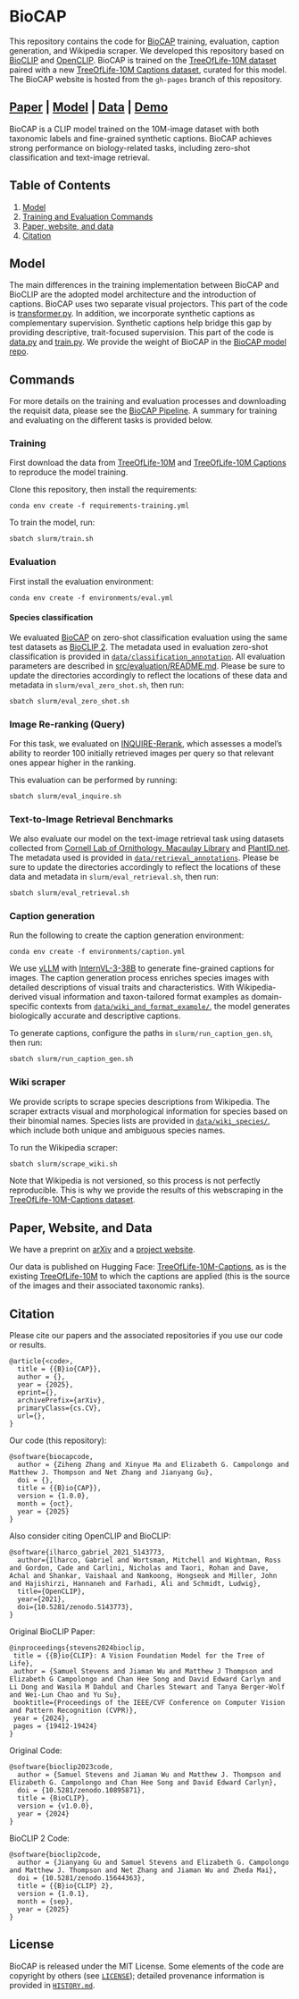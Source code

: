 # BioCAP

This repository contains the code for [BioCAP](https://huggingface.co/imageomics/biocap) training, evaluation, caption generation, and Wikipedia scraper. We developed this repository based on [BioCLIP](https://github.com/imageomics/BioCLIP) and [OpenCLIP](https://github.com/mlfoundations/open_clip).
BioCAP is trained on the [TreeOfLife-10M dataset](https://huggingface.co/datasets/imageomics/TreeOfLife-10M) paired with a new [TreeOfLife-10M Captions dataset](), curated for this model. The BioCAP website is hosted from the `gh-pages` branch of this repository.

[Paper]() | [Model](https://huggingface.co/imageomics/biocap) | [Data](https://huggingface.co/datasets/imageomics/TreeOfLife-10M-Captions) | [Demo]()
---

BioCAP is a CLIP model trained on the 10M-image dataset with both taxonomic labels and fine-grained synthetic captions. BioCAP achieves strong performance on biology-related tasks, including zero-shot classification and text-image retrieval.

## Table of Contents

1. [Model](#model)
2. [Training and Evaluation Commands](#commands)
3. [Paper, website, and data](#paper)
4. [Citation](#citation)

## Model

The main differences in the training implementation between BioCAP and BioCLIP are the adopted model architecture and the introduction of captions. BioCAP uses two separate visual projectors. This part of the code is [transformer.py](train_and_eval/open_clip/transformer.py). In addition, we incorporate synthetic captions as complementary supervision. Synthetic captions help bridge this gap by providing descriptive, trait-focused supervision. This part of the code is [data.py](train_and_eval/open_clip_train/data.py) and [train.py](train_and_eval/open_clip_train/train.py).
We provide the weight of BioCAP in the [BioCAP model repo](https://huggingface.co/imageomics/biocap).

## Commands

For more details on the training and evaluation processes and downloading the requisit data, please see the [BioCAP Pipeline](BioCAP-pipeline.md). A summary for training and evaluating on the different tasks is provided below.

### Training

First download the data from [TreeOfLife-10M](https://huggingface.co/datasets/imageomics/TreeOfLife-10M) and [TreeOfLife-10M Captions](https://huggingface.co/datasets/imageomics/TreeOfLife-10M-Captions) to reproduce the model training.

Clone this repository, then install the requirements:
```
conda env create -f requirements-training.yml
```

To train the model, run:
```bash
sbatch slurm/train.sh
```

### Evaluation

First install the evaluation environment:
```
conda env create -f environments/eval.yml
```

#### Species classification

We evaluated [BioCAP](https://huggingface.co/imageomics/bioclip-2) on zero-shot classification evaluation using the same test datasets as [BioCLIP 2](https://huggingface.co/imageomics/bioclip-2#evaluation). The metadata used in evaluation zero-shot classification is provided in [`data/classification_annotation`](data/annotation/). All evaluation parameters are described in [src/evaluation/README.md](src/evaluation/README.md).
Please be sure to update the directories accordingly to reflect the locations of these data and metadata in `slurm/eval_zero_shot.sh`, then run:

```bash
sbatch slurm/eval_zero_shot.sh
```

### Image Re-ranking (Query)

For this task, we evaluated on [INQUIRE-Rerank](https://github.com/inquire-benchmark/INQUIRE/), which assesses a model’s ability to reorder 100 initially retrieved images per query so that relevant ones appear higher in the ranking.

This evaluation can be performed by running:

```bash
sbatch slurm/eval_inquire.sh
```

### Text-to-Image Retrieval Benchmarks

We also evaluate our model on the text-image retrieval task using datasets collected from [Cornell Lab of Ornithology, Macaulay Library](https://www.macaulaylibrary.org) and [PlantID.net](https://plantid.net/Home.aspx). The metadata used is provided in [`data/retrieval_annotations`](data/annotation/). Please be sure to update the directories accordingly to reflect the locations of these data and metadata in `slurm/eval_retrieval.sh`, then run:

```bash
sbatch slurm/eval_retrieval.sh
```

### Caption generation

Run the following to create the caption generation environment:

```
conda env create -f environments/caption.yml
```

We use [vLLM](https://github.com/vllm-project/vllm) with [InternVL-3-38B](https://huggingface.co/OpenGVLab/InternVL3-38B-AWQ) to generate fine-grained captions for images. The caption generation process enriches species images with detailed descriptions of visual traits and characteristics. With Wikipedia-derived visual information and taxon-tailored format examples as domain-specific contexts from [`data/wiki_and_format_example/`](data/wiki_and_format_example/), the model generates biologically accurate and descriptive captions.

To generate captions, configure the paths in `slurm/run_caption_gen.sh`, then run:
```bash
sbatch slurm/run_caption_gen.sh
```

### Wiki scraper

We provide scripts to scrape species descriptions from Wikipedia. The scraper extracts visual and morphological information for species based on their binomial names. Species lists are provided in [`data/wiki_species/`](data/wiki_species/), which include both unique and ambiguous species names.

To run the Wikipedia scraper:
```bash
sbatch slurm/scrape_wiki.sh
```

Note that Wikipedia is not versioned, so this process is not perfectly reproducible. This is why we provide the results of this webscraping in the [TreeOfLife-10M-Captions dataset](https://huggingface.co/datasets/imageomics/TreeOfLife-10M-Captions).

<h2 id="paper">Paper, Website, and Data</h2>

We have a preprint on [arXiv]() and a [project website](https://imageomics.github.io/biocap/).

Our data is published on Hugging Face: [TreeOfLife-10M-Captions](https://huggingface.co/datasets/imageomics/TreeOfLife-10M-Captions), as is the existing [TreeOfLife-10M](https://huggingface.co/datasets/imageomics/TreeOfLife-10M) to which the captions are applied (this is the source of the images and their associated taxonomic ranks).

## Citation

Please cite our papers and the associated repositories if you use our code or results.

```
@article{<code>,
  title = {{B}io{CAP}}, 
  author = {},
  year = {2025},
  eprint={},
  archivePrefix={arXiv},
  primaryClass={cs.CV},
  url={}, 
}
 ```

Our code (this repository):
```
@software{biocapcode,
  author = {Ziheng Zhang and Xinyue Ma and Elizabeth G. Campolongo and Matthew J. Thompson and Net Zhang and Jianyang Gu},
  doi = {},
  title = {{B}io{CAP}},
  version = {1.0.0},
  month = {oct},
  year = {2025}
}
```

Also consider citing OpenCLIP and BioCLIP:

```
@software{ilharco_gabriel_2021_5143773,
  author={Ilharco, Gabriel and Wortsman, Mitchell and Wightman, Ross and Gordon, Cade and Carlini, Nicholas and Taori, Rohan and Dave, Achal and Shankar, Vaishaal and Namkoong, Hongseok and Miller, John and Hajishirzi, Hannaneh and Farhadi, Ali and Schmidt, Ludwig},
  title={OpenCLIP},
  year={2021},
  doi={10.5281/zenodo.5143773},
}
```

Original BioCLIP Paper:
 ```
@inproceedings{stevens2024bioclip,
  title = {{B}io{CLIP}: A Vision Foundation Model for the Tree of Life}, 
  author = {Samuel Stevens and Jiaman Wu and Matthew J Thompson and Elizabeth G Campolongo and Chan Hee Song and David Edward Carlyn and Li Dong and Wasila M Dahdul and Charles Stewart and Tanya Berger-Wolf and Wei-Lun Chao and Yu Su},
  booktitle={Proceedings of the IEEE/CVF Conference on Computer Vision and Pattern Recognition (CVPR)},
  year = {2024},
  pages = {19412-19424}
}
```
Original Code:
```
@software{bioclip2023code,
  author = {Samuel Stevens and Jiaman Wu and Matthew J. Thompson and Elizabeth G. Campolongo and Chan Hee Song and David Edward Carlyn},
  doi = {10.5281/zenodo.10895871},
  title = {BioCLIP},
  version = {v1.0.0},
  year = {2024}
}
```
BioCLIP 2 Code:
```
@software{bioclip2code,
  author = {Jianyang Gu and Samuel Stevens and Elizabeth G. Campolongo and Matthew J. Thompson and Net Zhang and Jiaman Wu and Zheda Mai},
  doi = {10.5281/zenodo.15644363},
  title = {{B}io{CLIP} 2},
  version = {1.0.1},
  month = {sep},
  year = {2025}
}
```

## License

BioCAP is released under the MIT License. Some elements of the code are copyright by others (see [`LICENSE`](LICENSE)); detailed provenance information is provided in [`HISTORY.md`](HISTORY.md).
